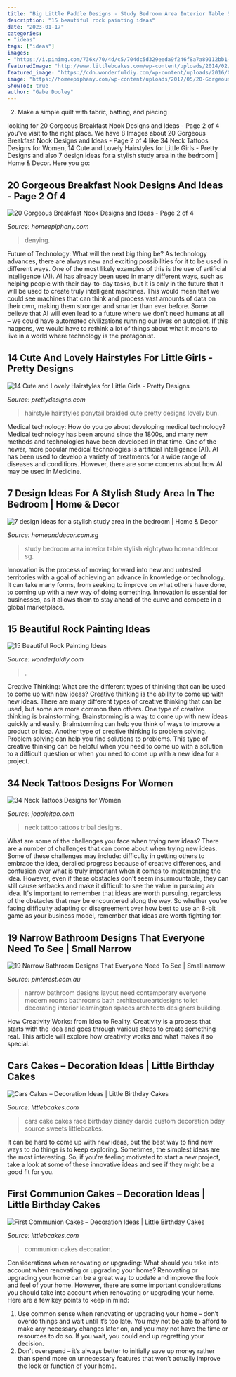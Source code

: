 ```yaml
---
title: "Big Little Paddle Designs - Study Bedroom Area Interior Table Stylish Eightytwo Homeanddecor Sg"
description: "15 beautiful rock painting ideas"
date: "2023-01-17"
categories:
- "ideas"
tags: ["ideas"]
images:
- "https://i.pinimg.com/736x/70/4d/c5/704dc5d329eeda9f246f8a7a89112bb1--narrow-bathroom-designs-small-long-bathroom-ideas.jpg"
featuredImage: "http://www.littlebcakes.com/wp-content/uploads/2014/02/Pictures-of-First-Communion-Cakes-627x1024.jpg"
featured_image: "https://cdn.wonderfuldiy.com/wp-content/uploads/2016/06/Realistic-animals-Rock-Painting.jpg"
image: "https://homeepiphany.com/wp-content/uploads/2017/05/20-Gorgeous-Breakfast-Nook-Designs-and-Ideas-8-768x576.jpg"
ShowToc: true
author: "Gabe Dooley"
---
```



2. Make a simple quilt with fabric, batting, and piecing

	

		
looking for 20 Gorgeous Breakfast Nook Designs and Ideas - Page 2 of 4 you've visit to the right place. We have 8 Images about 20 Gorgeous Breakfast Nook Designs and Ideas - Page 2 of 4 like 34 Neck Tattoos Designs for Women, 14 Cute and Lovely Hairstyles for Little Girls - Pretty Designs and also 7 design ideas for a stylish study area in the bedroom | Home &amp; Decor. Here you go:
		
    
## 20 Gorgeous Breakfast Nook Designs And Ideas - Page 2 Of 4

<img loading=lazy src="https://homeepiphany.com/wp-content/uploads/2017/05/20-Gorgeous-Breakfast-Nook-Designs-and-Ideas-8-768x576.jpg" onerror="this.onerror=null;this.src='https://tse3.mm.bing.net/th?id=OIP.gpDiCI0uS2kad2JFzds1lwHaFj&amp;pid=15.1';" alt="20 Gorgeous Breakfast Nook Designs and Ideas - Page 2 of 4">

_Source: homeepiphany.com_

>denying. 

	

Future of Technology: What will the next big thing be?
As technology advances, there are always new and exciting possibilities for it to be used in different ways. One of the most likely examples of this is the use of artificial intelligence (AI). AI has already been used in many different ways, such as helping people with their day-to-day tasks, but it is only in the future that it will be used to create truly intelligent machines. This would mean that we could see machines that can think and process vast amounts of data on their own, making them stronger and smarter than ever before. Some believe that AI will even lead to a future where we don't need humans at all – we could have automated civilizations running our lives on autopilot. If this happens, we would have to rethink a lot of things about what it means to live in a world where technology is the protagonist.

    
## 14 Cute And Lovely Hairstyles For Little Girls - Pretty Designs

<img loading=lazy src="https://www.prettydesigns.com/wp-content/uploads/2014/10/Braided-Ponytail-Hairstyle-for-Little-Girls.jpg" onerror="this.onerror=null;this.src='https://tse1.mm.bing.net/th?id=OIP.QPy6Lm22wTn1zPcSCkmG1QAAAA&amp;pid=15.1';" alt="14 Cute and Lovely Hairstyles for Little Girls - Pretty Designs">

_Source: prettydesigns.com_

>hairstyle hairstyles ponytail braided cute pretty designs lovely bun. 

	

Medical technology: How do you go about developing medical technology?
Medical technology has been around since the 1800s, and many new methods and technologies have been developed in that time. One of the newer, more popular medical technologies is artificial intelligence (AI). AI has been used to develop a variety of treatments for a wide range of diseases and conditions. However, there are some concerns about how AI may be used in Medicine.

    
## 7 Design Ideas For A Stylish Study Area In The Bedroom | Home &amp; Decor

<img loading=lazy src="http://www.homeanddecor.com.sg/sites/default/files/imagecache/hnd_revamp_1x1_large/blog/gallery_article/gallery_images/58231-eightytwo.jpg" onerror="this.onerror=null;this.src='https://tse1.mm.bing.net/th?id=OIP.P1Sa1GJluS4iu6oWemfuFgHaE8&amp;pid=15.1';" alt="7 design ideas for a stylish study area in the bedroom | Home &amp; Decor">

_Source: homeanddecor.com.sg_

>study bedroom area interior table stylish eightytwo homeanddecor sg. 

	

Innovation is the process of moving forward into new and untested territories with a goal of achieving an advance in knowledge or technology. It can take many forms, from seeking to improve on what others have done, to coming up with a new way of doing something. Innovation is essential for businesses, as it allows them to stay ahead of the curve and compete in a global marketplace.

    
## 15 Beautiful Rock Painting Ideas

<img loading=lazy src="https://cdn.wonderfuldiy.com/wp-content/uploads/2016/06/Realistic-animals-Rock-Painting.jpg" onerror="this.onerror=null;this.src='https://tse1.mm.bing.net/th?id=OIP.5z6Zvy_4D6QgJL-aoa2BawHaK5&amp;pid=15.1';" alt="15 Beautiful Rock Painting Ideas">

_Source: wonderfuldiy.com_

>. 

	

Creative Thinking: What are the different types of thinking that can be used to come up with new ideas?
Creative thinking is the ability to come up with new ideas. There are many different types of creative thinking that can be used, but some are more common than others. One type of creative thinking is brainstorming. Brainstorming is a way to come up with new ideas quickly and easily. Brainstorming can help you think of ways to improve a product or idea. Another type of creative thinking is problem solving. Problem solving can help you find solutions to problems. This type of creative thinking can be helpful when you need to come up with a solution to a difficult question or when you need to come up with a new idea for a project.

    
## 34 Neck Tattoos Designs For Women

<img loading=lazy src="https://www.joaoleitao.com/tattoo-name/wp-content/uploads/neck-tribal-tattoo-design.png" onerror="this.onerror=null;this.src='https://tse2.mm.bing.net/th?id=OIP.1UYtJcruSMRP2BoUoRYW0AHaLJ&amp;pid=15.1';" alt="34 Neck Tattoos Designs for Women">

_Source: joaoleitao.com_

>neck tattoo tattoos tribal designs. 

	

What are some of the challenges you face when trying new ideas?
There are a number of challenges that can come about when trying new ideas. Some of these challenges may include: difficulty in getting others to embrace the idea, derailed progress because of creative differences, and confusion over what is truly important when it comes to implementing the idea. However, even if these obstacles don't seem insurmountable, they can still cause setbacks and make it difficult to see the value in pursuing an idea. It's important to remember that ideas are worth pursuing, regardless of the obstacles that may be encountered along the way. So whether you're facing difficulty adapting or disagreement over how best to use an 8-bit game as your business model, remember that ideas are worth fighting for.

    
## 19 Narrow Bathroom Designs That Everyone Need To See | Small Narrow

<img loading=lazy src="https://i.pinimg.com/736x/70/4d/c5/704dc5d329eeda9f246f8a7a89112bb1--narrow-bathroom-designs-small-long-bathroom-ideas.jpg" onerror="this.onerror=null;this.src='https://tse1.mm.bing.net/th?id=OIP.U_vYmpo5g9M49hgdAFJKigAAAA&amp;pid=15.1';" alt="19 Narrow Bathroom Designs That Everyone Need To See | Small narrow">

_Source: pinterest.com.au_

>narrow bathroom designs layout need contemporary everyone modern rooms bathrooms bath architectureartdesigns toilet decorating interior leamington spaces architects designers building. 

	

How Creativity Works: from Idea to Reality.
Creativity is a process that starts with the idea and goes through various steps to create something real. This article will explore how creativity works and what makes it so special.

    
## Cars Cakes – Decoration Ideas | Little Birthday Cakes

<img loading=lazy src="http://www.littlebcakes.com/wp-content/uploads/2014/01/Race-Cars-Cake.jpg" onerror="this.onerror=null;this.src='https://tse4.mm.bing.net/th?id=OIP.96xJY4kNej3Np1XRneTOQgHaJ4&amp;pid=15.1';" alt="Cars Cakes – Decoration Ideas | Little Birthday Cakes">

_Source: littlebcakes.com_

>cars cake cakes race birthday disney darcie custom decoration bday source sweets littlebcakes. 

	

It can be hard to come up with new ideas, but the best way to find new ways to do things is to keep exploring. Sometimes, the simplest ideas are the most interesting. So, if you're feeling motivated to start a new project, take a look at some of these innovative ideas and see if they might be a good fit for you.

    
## First Communion Cakes – Decoration Ideas | Little Birthday Cakes

<img loading=lazy src="http://www.littlebcakes.com/wp-content/uploads/2014/02/Pictures-of-First-Communion-Cakes-627x1024.jpg" onerror="this.onerror=null;this.src='https://tse2.mm.bing.net/th?id=OIP.iNCejBY0aD6J938eaEJdHAHaMG&amp;pid=15.1';" alt="First Communion Cakes – Decoration Ideas | Little Birthday Cakes">

_Source: littlebcakes.com_

>communion cakes decoration. 

	

Considerations when renovating or upgrading: What should you take into account when renovating or upgrading your home?
Renovating or upgrading your home can be a great way to update and improve the look and feel of your home. However, there are some important considerations you should take into account when renovating or upgrading your home. Here are a few key points to keep in mind: 
1. Use common sense when renovating or upgrading your home – don’t overdo things and wait until it’s too late. You may not be able to afford to make any necessary changes later on, and you may not have the time or resources to do so. If you wait, you could end up regretting your decision. 
2. Don’t overspend – it’s always better to initially save up money rather than spend more on unnecessary features that won’t actually improve the look or function of your home.

